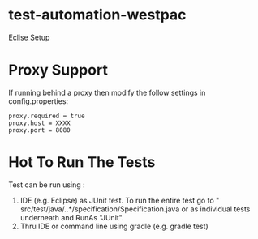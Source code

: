 # test-automation-westpac

[Eclise Setup](docs/EclipseSetup.md)

# Proxy Support

If running behind a proxy then modify the follow settings in config.properties:

	proxy.required = true
	proxy.host = XXXX
	proxy.port = 8080

# Hot To Run The Tests 

Test can be run using :
1. IDE (e.g. Eclipse) as JUnit test. To run the entire test go to " src/test/java/..*/specification/Specification.java or as individual tests underneath and RunAs "JUnit".
2. Thru IDE or command line using gradle (e.g. gradle test)  

